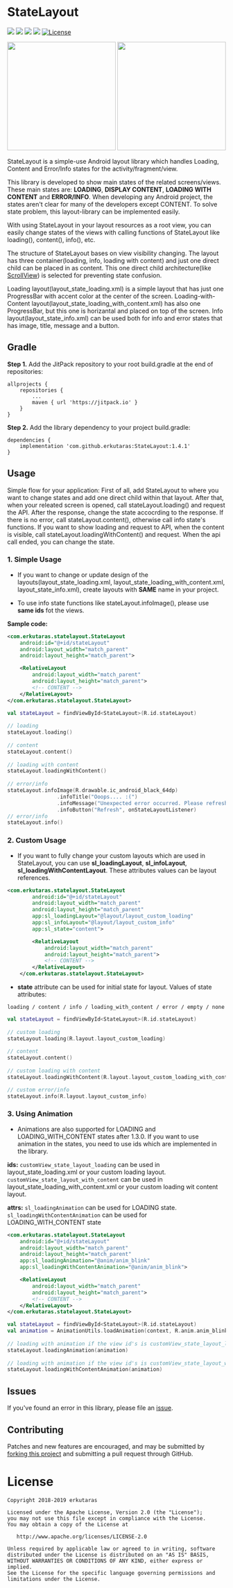 # StateLayout
[![](https://jitpack.io/v/erkutaras/StateLayout.svg)](https://jitpack.io/#erkutaras/StateLayout)
[![](https://img.shields.io/badge/Android%20Arsenal-StateLayout-brightgreen.svg)](https://android-arsenal.com/details/1/7435)
[![](https://img.shields.io/badge/build%20for-android-green.svg)](https://www.android.com)
[![](https://img.shields.io/badge/made%20with-kotlin-blue.svg)](https://kotlinlang.org)
[![License](https://img.shields.io/badge/License-Apache%202.0-blue.svg)](https://opensource.org/licenses/Apache-2.0)

<img src="https://raw.githubusercontent.com/erkutaras/StateLayout/develop/gifs/statelayout.gif" width="250">     <img src="https://raw.githubusercontent.com/erkutaras/StateLayout/develop/gifs/statelayout_custom.gif" width="250">

StateLayout is a simple-use Android layout library which handles Loading, Content and Error/Info states for the activity/fragment/view. 

This library is developed to show main states of the related screens/views. These main states are: **LOADING**, **DISPLAY CONTENT**, **LOADING WITH CONTENT** and **ERROR/INFO**. When developing any Android project, the states aren't clear for many of the developers except CONTENT. To solve state problem, this layout-library can be implemented easily. 

With using StateLayout in your layout resources as a root view, you can easily change states of the views with calling functions of StateLayout like loading(), content(), info(), etc.

The structure of StateLayout bases on view visibility changing. The layout has three container(loading, info, loading with content) and just one direct child can be placed in as content. This one direct child architecture(like [ScrollView][3]) is selected for preventing state confusion.

Loading layout(layout_state_loading.xml) is a simple layout that has just one ProgressBar with accent color at the center of the screen. Loading-with-Content layout(layout_state_loading_with_content.xml) has also one ProgressBar, but this one is horizantal and placed on top of the screen. Info layout(layout_state_info.xml) can be used both for info and error states that has image, title, message and a button.

## Gradle

**Step 1.** Add the JitPack repository to your root build.gradle at the end of repositories:
```
allprojects {
    repositories {
        ...
        maven { url 'https://jitpack.io' }
    }
}
```

**Step 2.** Add the library dependency to your project build.gradle:
```
dependencies {
    implementation 'com.github.erkutaras:StateLayout:1.4.1'
}
```

## Usage

Simple flow for your application: First of all, add StateLayout to where you want to change states and add one direct child within that layout. After that, when your releated screen is opened, call stateLayout.loading() and request the API. After the response, change the state accocrding to the response. If there is no error, call stateLayout.content(), otherwise call info state's functions. If you want to show loading and request to API, when the content is visible, call stateLayout.loadingWithContent() and request. When the api call ended, you can change the state. 

### 1. Simple Usage
- If you want to change or update design of the layouts(layout_state_loading.xml, layout_state_loading_with_content.xml, layout_state_info.xml), create layouts with **SAME** name in your project. 

- To use info state functions like stateLayout.infoImage(), please use **same ids** fot the views.

**Sample code:**
```xml
<com.erkutaras.statelayout.StateLayout
    android:id="@+id/stateLayout"
    android:layout_width="match_parent"
    android:layout_height="match_parent">

    <RelativeLayout
        android:layout_width="match_parent"
        android:layout_height="match_parent">
        <!-- CONTENT -->
    </RelativeLayout>
</com.erkutaras.statelayout.StateLayout>
```   
```kotlin
val stateLayout = findViewById<StateLayout>(R.id.stateLayout)
        
// loading 
stateLayout.loading()
        
// content 
stateLayout.content()
        
// loading with content
stateLayout.loadingWithContent()
        
// error/info
stateLayout.infoImage(R.drawable.ic_android_black_64dp)
                .infoTitle("Ooops.... :(")
                .infoMessage("Unexpected error occurred. Please refresh the page!")
                .infoButton("Refresh", onStateLayoutListener)
// error/info 
stateLayout.info()
``` 

### 2. Custom Usage
- If you want to fully change your custom layouts which are used in StateLayout, you can use **sl_loadingLayout**, **sl_infoLayout**, **sl_loadingWithContentLayout**. These attributes values can be layout references.

```xml
<com.erkutaras.statelayout.StateLayout
        android:id="@+id/stateLayout"
        android:layout_width="match_parent"
        android:layout_height="match_parent"
        app:sl_loadingLayout="@layout/layout_custom_loading"
        app:sl_infoLayout="@layout/layout_custom_info"
        app:sl_state="content">

        <RelativeLayout
            android:layout_width="match_parent"
            android:layout_height="match_parent">
            <!-- CONTENT -->
        </RelativeLayout>
    </com.erkutaras.statelayout.StateLayout>
``` 
- **state** attribute can be used for initial state for layout. Values of state attributes: 
```
loading / content / info / loading_with_content / error / empty / none
```  
```kotlin
val stateLayout = findViewById<StateLayout>(R.id.stateLayout)
        
// custom loading 
stateLayout.loading(R.layout.layout_custom_loading)
        
// content 
stateLayout.content()
        
// custom loading with content
stateLayout.loadingWithContent(R.layout.layout_custom_loading_with_content)

// custom error/info 
stateLayout.info(R.layout.layout_custom_info)
```   

### 3. Using Animation
- Animations are also supported for LOADING and LOADING_WITH_CONTENT states after 1.3.0. If you want to use animation in the states, you need to use ids which are implemented in the library. 

**ids:** 
```customView_state_layout_loading``` can be used in layout_state_loading.xml or your custom loading layout. ```customView_state_layout_with_content``` can be used in layout_state_loading_with_content.xml or your custom loading wit content layout.

**attrs:** 
```sl_loadingAnimation``` can be used for LOADING state. ```sl_loadingWithContentAnimation``` can be used for LOADING_WITH_CONTENT state
```xml
<com.erkutaras.statelayout.StateLayout
    android:id="@+id/stateLayout"
    android:layout_width="match_parent"
    android:layout_height="match_parent"
    app:sl_loadingAnimation="@anim/anim_blink"
    app:sl_loadingWithContentAnimation="@anim/anim_blink">

    <RelativeLayout
        android:layout_width="match_parent"
        android:layout_height="match_parent">
        <!-- CONTENT -->    
    </RelativeLayout>
</com.erkutaras.statelayout.StateLayout>
```   
```kotlin
val stateLayout = findViewById<StateLayout>(R.id.stateLayout)
val animation = AnimationUtils.loadAnimation(context, R.anim.anim_blink)
        
// loading with animation if the view id's is customView_state_layout_loading
stateLayout.loadingAnimation(animation)
        
// loading with animation if the view id's is customView_state_layout_with_content
stateLayout.loadingWithContentAnimation(animation)
``` 


## Issues

If you've found an error in this library, please file an [issue][1].

## Contributing

Patches and new features are encouraged, and may be submitted by [forking this project][2] and submitting a pull request through GitHub. 

[1]: https://github.com/erkutaras/StateLayout/issues
[2]: https://github.com/erkutaras/StateLayout/fork
[3]: https://developer.android.com/reference/android/widget/ScrollView


# License

    Copyright 2018-2019 erkutaras

    Licensed under the Apache License, Version 2.0 (the "License");
    you may not use this file except in compliance with the License.
    You may obtain a copy of the License at

       http://www.apache.org/licenses/LICENSE-2.0

    Unless required by applicable law or agreed to in writing, software
    distributed under the License is distributed on an "AS IS" BASIS,
    WITHOUT WARRANTIES OR CONDITIONS OF ANY KIND, either express or implied.
    See the License for the specific language governing permissions and
    limitations under the License.
